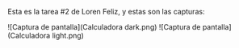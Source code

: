 Esta es la tarea #2 de Loren Feliz, y estas son las capturas:

![Captura de pantalla](Calculadora dark.png)
![Captura de pantalla](Calculadora light.png)
